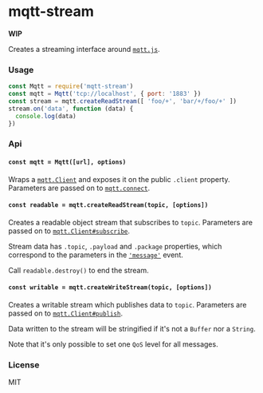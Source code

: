 # mqtt-stream

**WIP**

Creates a streaming interface around [`mqtt.js`](https://github.com/mqttjs/MQTT.js).

### Usage

```js
const Mqtt = require('mqtt-stream')
const mqtt = Mqtt('tcp://localhost', { port: '1883' })
const stream = mqtt.createReadStream([ 'foo/+', 'bar/+/foo/+' ])
stream.on('data', function (data) {
  console.log(data)
})
```

### Api

#### `const mqtt = Mqtt([url], options)`

Wraps a [`mqtt.Client`](https://github.com/mqttjs/MQTT.js#client) and exposes it on the public `.client` property. Parameters are passed on to [`mqtt.connect`](https://github.com/mqttjs/MQTT.js#connect).

#### `const readable = mqtt.createReadStream(topic, [options])`

Creates a readable object stream that subscribes to `topic`. Parameters are passed on to [`mqtt.Client#subscribe`](https://github.com/mqttjs/MQTT.js#mqttclientsubscribetopictopic-arraytopic-object-options-callback).

Stream data has `.topic`, `.payload` and `.package` properties, which correspond to the parameters in the [`'message'`](https://github.com/mqttjs/MQTT.js#event-message) event.

Call `readable.destroy()` to end the stream.

#### `const writable = mqtt.createWriteStream(topic, [options])`

Creates a writable stream which publishes data to `topic`. Parameters are passed on to [`mqtt.Client#publish`](https://github.com/mqttjs/MQTT.js#publish).

Data written to the stream will be stringified if it's not a `Buffer` nor a `String`.

Note that it's only possible to set one `QoS` level for all messages.

### License
MIT
